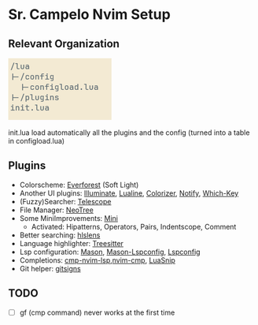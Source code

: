 # Sr. Campelo Nvim Setup
## Relevant Organization

![Nvim folders organization](/.github/images/nvim-organization.png)

init.lua load automatically all the plugins and the config (turned into a table in configload.lua)

## Plugins
- Colorscheme: [Everforest](https://github.com/sainnhe/everforest) (Soft Light)
- Another UI plugins: [Illuminate](https://github.com/RRethy/vim-illuminate), [Lualine](https://github.com/nvim-lualine/nvim-lualine), [Colorizer](https://github.com/norcalli/nvim-colorizer), [Notify](https://github.com/rcarriga/nvim-notify), [Which-Key](https://github.com/folke/which-key.nvim)
- (Fuzzy)Searcher: [Telescope](https://github.com/nvim-telescope/telescope.nvim)
- File Manager: [NeoTree](https://github.com/nvim-neo-tree/neo-tree.nvim)
- Some MiniImprovements: [Mini](https://github.com/echasnovski/mini.nvim)
    - Activated: Hipatterns, Operators, Pairs, Indentscope, Comment
- Better searching: [hlslens](https://github.com/kevinhwang91/nvim-hlslens)
- Language highlighter: [Treesitter](https://github.com/nvim-treesitter/nvim-treesitter)
- Lsp configuration: [Mason](https://github.com/williamboman/mason.nvim), [Mason-Lspconfig](https://github.com/williamboman/mason-lspconfig.nvim), [Lspconfig](https://github.com/neovim/nvim-lspconfig)
- Completions: [cmp-nvim-lsp](https://github.com/hrsh7th/cmp-nvim-lsp),[nvim-cmp](https://github.com/hrsh7th/nvim-cmp), [LuaSnip](https://github.com/L3MON4d3/LuaSnip)
- Git helper: [gitsigns](https://github.com/lewis6991/gitsigns.nvim)

## TODO
- [ ] <Leader>gf (cmp command) never works at the first time

